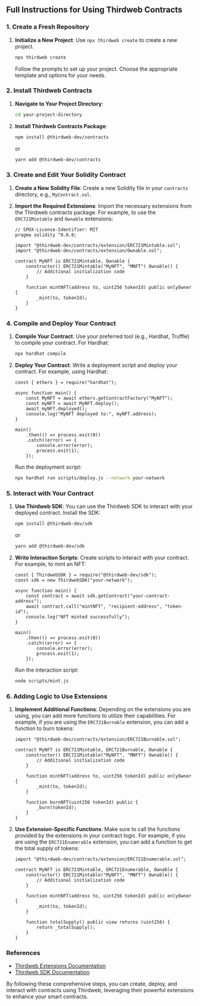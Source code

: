 

## Full Instructions for Using Thirdweb Contracts

### 1. Create a Fresh Repository

1. **Initialize a New Project**: Use `npx thirdweb create` to create a new project.
    ```bash
    npx thirdweb create
    ```
    Follow the prompts to set up your project. Choose the appropriate template and options for your needs.

### 2. Install Thirdweb Contracts

1. **Navigate to Your Project Directory**:
    ```bash
    cd your-project-directory
    ```

2. **Install Thirdweb Contracts Package**:
    ```bash
    npm install @thirdweb-dev/contracts
    ```
    or
    ```bash
    yarn add @thirdweb-dev/contracts
    ```

### 3. Create and Edit Your Solidity Contract

1. **Create a New Solidity File**: Create a new Solidity file in your `contracts` directory, e.g., `MyContract.sol`.

2. **Import the Required Extensions**: Import the necessary extensions from the Thirdweb contracts package. For example, to use the `ERC721Mintable` and `Ownable` extensions:
    ```solidity
    // SPDX-License-Identifier: MIT
    pragma solidity ^0.8.0;

    import "@thirdweb-dev/contracts/extension/ERC721Mintable.sol";
    import "@thirdweb-dev/contracts/extension/Ownable.sol";

    contract MyNFT is ERC721Mintable, Ownable {
        constructor() ERC721Mintable("MyNFT", "MNFT") Ownable() {
            // Additional initialization code
        }

        function mintNFT(address to, uint256 tokenId) public onlyOwner {
            _mint(to, tokenId);
        }
    }
    ```

### 4. Compile and Deploy Your Contract

1. **Compile Your Contract**: Use your preferred tool (e.g., Hardhat, Truffle) to compile your contract. For Hardhat:
    ```bash
    npx hardhat compile
    ```

2. **Deploy Your Contract**: Write a deployment script and deploy your contract. For example, using Hardhat:
    ```javascript: scripts/deploy.js
    const { ethers } = require("hardhat");

    async function main() {
        const MyNFT = await ethers.getContractFactory("MyNFT");
        const myNFT = await MyNFT.deploy();
        await myNFT.deployed();
        console.log("MyNFT deployed to:", myNFT.address);
    }

    main()
        .then(() => process.exit(0))
        .catch((error) => {
            console.error(error);
            process.exit(1);
        });
    ```

    Run the deployment script:
    ```bash
    npx hardhat run scripts/deploy.js --network your-network
    ```

### 5. Interact with Your Contract

1. **Use Thirdweb SDK**: You can use the Thirdweb SDK to interact with your deployed contract. Install the SDK:
    ```bash
    npm install @thirdweb-dev/sdk
    ```
    or
    ```bash
    yarn add @thirdweb-dev/sdk
    ```

2. **Write Interaction Scripts**: Create scripts to interact with your contract. For example, to mint an NFT:
    ```javascript: scripts/mint.js
    const { ThirdwebSDK } = require("@thirdweb-dev/sdk");
    const sdk = new ThirdwebSDK("your-network");

    async function main() {
        const contract = await sdk.getContract("your-contract-address");
        await contract.call("mintNFT", "recipient-address", "token-id");
        console.log("NFT minted successfully");
    }

    main()
        .then(() => process.exit(0))
        .catch((error) => {
            console.error(error);
            process.exit(1);
        });
    ```

    Run the interaction script:
    ```bash
    node scripts/mint.js
    ```

### 6. Adding Logic to Use Extensions

1. **Implement Additional Functions**: Depending on the extensions you are using, you can add more functions to utilize their capabilities. For example, if you are using the `ERC721Burnable` extension, you can add a function to burn tokens:
    ```solidity
    import "@thirdweb-dev/contracts/extension/ERC721Burnable.sol";

    contract MyNFT is ERC721Mintable, ERC721Burnable, Ownable {
        constructor() ERC721Mintable("MyNFT", "MNFT") Ownable() {
            // Additional initialization code
        }

        function mintNFT(address to, uint256 tokenId) public onlyOwner {
            _mint(to, tokenId);
        }

        function burnNFT(uint256 tokenId) public {
            _burn(tokenId);
        }
    }
    ```

2. **Use Extension-Specific Functions**: Make sure to call the functions provided by the extensions in your contract logic. For example, if you are using the `ERC721Enumerable` extension, you can add a function to get the total supply of tokens:
    ```solidity
    import "@thirdweb-dev/contracts/extension/ERC721Enumerable.sol";

    contract MyNFT is ERC721Mintable, ERC721Enumerable, Ownable {
        constructor() ERC721Mintable("MyNFT", "MNFT") Ownable() {
            // Additional initialization code
        }

        function mintNFT(address to, uint256 tokenId) public onlyOwner {
            _mint(to, tokenId);
        }

        function totalSupply() public view returns (uint256) {
            return _totalSupply();
        }
    }
    ```

### References
- [Thirdweb Extensions Documentation](https://portal.thirdweb.com/contracts/build/extensions)
- [Thirdweb SDK Documentation](https://portal.thirdweb.com/sdk)

By following these comprehensive steps, you can create, deploy, and interact with contracts using Thirdweb, leveraging their powerful extensions to enhance your smart contracts.